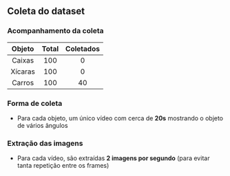 ## Coleta do dataset

### Acompanhamento da coleta

| Objeto  | Total | Coletados |
|:-------:|:-----:|:---------:|
| Caixas  |   100 |         0 |
| Xícaras |   100 |         0 |
| Carros  |   100 |        40 |

### Forma de coleta

- Para cada objeto, um único vídeo com cerca de __20s__ mostrando o objeto de vários ângulos

### Extração das imagens

- Para cada vídeo, são extraídas __2 imagens por segundo__ (para evitar tanta repetição entre os frames)
